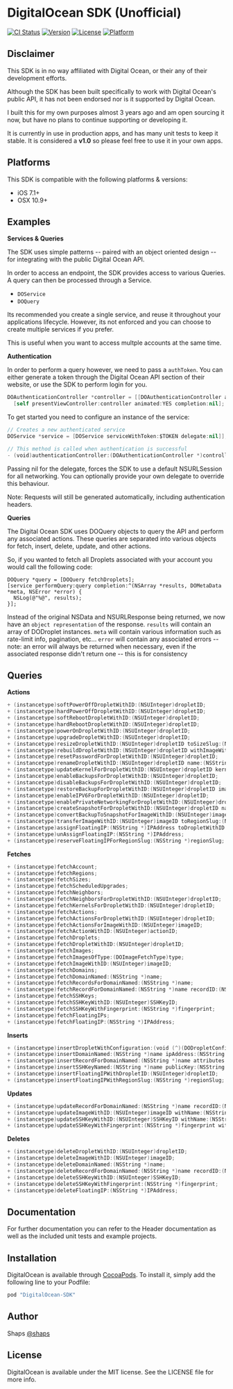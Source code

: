 # DigitalOcean SDK (Unofficial)

[![CI Status](http://img.shields.io/travis/shaps80/DigitalOcean.svg?style=flat)](https://travis-ci.org/shaps80/DigitalOcean)
[![Version](https://img.shields.io/cocoapods/v/DigitalOcean.svg?style=flat)](http://cocoapods.org/pods/DigitalOcean)
[![License](https://img.shields.io/cocoapods/l/DigitalOcean.svg?style=flat)](http://cocoapods.org/pods/DigitalOcean)
[![Platform](https://img.shields.io/cocoapods/p/DigitalOcean.svg?style=flat)](http://cocoapods.org/pods/DigitalOcean)

## Disclaimer

This SDK is in no way affiliated with Digital Ocean, or their any of their development efforts. 

Although the SDK has been built specifically to work with Digital Ocean's public API, it has not been endorsed nor is it supported by Digital Ocean. 

I built this for my own purposes almost 3 years ago and am open sourcing it now, but have no plans to continue supporting or developing it. 

It is currently in use in production apps, and has many unit tests to keep it stable. It is considered a **v1.0** so please feel free to use it in your own apps.

## Platforms

This SDK is compatible with the following platforms & versions:

- iOS 7.1+
- OSX 10.9+

## Examples

**Services & Queries**

The SDK uses simple patterns -- paired with an object oriented design -- for integrating with the public Digital Ocean API.

In order to access an endpoint, the SDK provides access to various Queries. A query can then be processed through a Service.

- `DOService`
- `DOQuery`

Its recommended you create a single service, and reuse it throughout your applications lifecycle. However, its not enforced and you can choose to create multiple services if you prefer.

This is useful when you want to access multple accounts at the same time.

**Authentication**

In order to perform a query however, we need to pass a `authToken`. You can either generate a token through the Digital Ocean API section of their website, or use the SDK to perform login for you.

```swift
DOAuthenticationController *controller = [[DOAuthenticationController alloc] initWithDelegate:self clientID:$CLIENT_ID clientSecret:$CLIENT_SECRET redirectURI:$REDIRECT_URI];
  [self presentViewController:controller animated:YES completion:nil];
```

To get started you need to configure an instance of the service:

```swift
// Creates a new authenticated service
DOService *service = [DOService serviceWithToken:$TOKEN delegate:nil]];

// This method is called when authentication is successful
- (void)authenticationController:(DOAuthenticationController *)controller didAuthenticateWithUser:(DOUser *)user;
```

Passing nil for the delegate, forces the SDK to use a default NSURLSession for all networking. You can optionally provide your own delegate to override this behaviour. 

Note: Requests will still be generated automatically, including authentication headers.

**Queries**

The Digital Ocean SDK uses DOQuery objects to query the API and perform any associated actions. These queries are separated into various objects for fetch, insert, delete, update, and other actions.

So, if you wanted to fetch all Droplets associated with your account you would call the following code:

```objc
DOQuery *query = [DOQuery fetchDroplets];
[service performQuery:query completion:^(NSArray *results, DOMetaData *meta, NSError *error) {
  NSLog(@"%@", results);
}];
```

Instead of the original NSData and NSURLResponse being returned, we now have an `object representation` of the response.
`results` will contain an array of DODroplet instances.
`meta` will contain various information such as rate-limit info, pagination, etc...
`error` will contain any associated errors -- note: an error will always be returned when necessary, even if the associated response didn't return one -- this is for consistency

## Queries

**Actions**

```swift
+ (instancetype)softPowerOffDropletWithID:(NSUInteger)dropletID;
+ (instancetype)hardPowerOffDropletWithID:(NSUInteger)dropletID;
+ (instancetype)softRebootDropletWithID:(NSUInteger)dropletID;
+ (instancetype)hardRebootDropletWithID:(NSUInteger)dropletID;
+ (instancetype)powerOnDropletWithID:(NSUInteger)dropletID;
+ (instancetype)upgradeDropletWithID:(NSUInteger)dropletID;
+ (instancetype)resizeDropletWithID:(NSUInteger)dropletID toSizeSlug:(NSString *)sizeSlug increaseDiskPermanently:(BOOL)disk;
+ (instancetype)rebuildDropletWithID:(NSUInteger)dropletID withImageWithID:(NSUInteger)imageID;
+ (instancetype)resetPasswordForDropletWithID:(NSUInteger)dropletID;
+ (instancetype)renameDropletWithID:(NSUInteger)dropletID name:(NSString *)name;
+ (instancetype)updateKernelForDropletWithID:(NSUInteger)dropletID kernelID:(NSUInteger)kernelID;
+ (instancetype)enableBackupsForDropletWithID:(NSUInteger)dropletID;
+ (instancetype)disableBackupsForDropletWithID:(NSUInteger)dropletID;
+ (instancetype)restoreBackupForDropletWithID:(NSUInteger)dropletID imageID:(NSUInteger)imageID;
+ (instancetype)enableIPV6ForDropletWithID:(NSUInteger)dropletID;
+ (instancetype)enablePrivateNetworkingForDropletWithID:(NSUInteger)dropletID;
+ (instancetype)createSnapshotForDropletWithID:(NSUInteger)dropletID name:(NSString *)name;
+ (instancetype)convertBackupToSnapshotForImageWithID:(NSUInteger)imageID;
+ (instancetype)transferImageWithID:(NSUInteger)imageID toRegionSlug:(NSString *)regionSlug;
+ (instancetype)assignFloatingIP:(NSString *)IPAddress toDropletWithID:(NSUInteger)dropletID;
+ (instancetype)unAssignFloatingIP:(NSString *)IPAddress;
+ (instancetype)reserveFloatingIPForRegionSlug:(NSString *)regionSlug;
```

**Fetches**

```swift
+ (instancetype)fetchAccount;
+ (instancetype)fetchRegions;
+ (instancetype)fetchSizes;
+ (instancetype)fetchScheduledUpgrades;
+ (instancetype)fetchNeighbors;
+ (instancetype)fetchNeighborsForDropletWithID:(NSUInteger)dropletID;
+ (instancetype)fetchKernelsForDropletWithID:(NSUInteger)dropletID;
+ (instancetype)fetchActions;
+ (instancetype)fetchActionsForDropletWithID:(NSUInteger)dropletID;
+ (instancetype)fetchActionsForImageWithID:(NSUInteger)imageID;
+ (instancetype)fetchActionWithID:(NSUInteger)actionID;
+ (instancetype)fetchDroplets;
+ (instancetype)fetchDropletWithID:(NSUInteger)dropletID;
+ (instancetype)fetchImages;
+ (instancetype)fetchImagesOfType:(DOImageFetchType)type;
+ (instancetype)fetchImageWithID:(NSUInteger)imageID;
+ (instancetype)fetchDomains;
+ (instancetype)fetchDomainNamed:(NSString *)name;
+ (instancetype)fetchRecordsForDomainNamed:(NSString *)name;
+ (instancetype)fetchRecordForDomainNamed:(NSString *)name recordID:(NSUInteger)recordID;
+ (instancetype)fetchSSHKeys;
+ (instancetype)fetchSSHKeyWithID:(NSUInteger)SSHKeyID;
+ (instancetype)fetchSSHKeyWithFingerprint:(NSString *)fingerprint;
+ (instancetype)fetchFloatingIPs;
+ (instancetype)fetchFloatingIP:(NSString *)IPAddress;
```

**Inserts**

```swift
+ (instancetype)insertDropletWithConfiguration:(void (^)(DODropletConfiguration * __configuration))configurationBlock;
+ (instancetype)insertDomainNamed:(NSString *)name ipAddress:(NSString *)ipAddress;
+ (instancetype)insertRecordForDomainNamed:(NSString *)name attributes:(NSDictionary *)attributes;
+ (instancetype)insertSSHKeyNamed:(NSString *)name publicKey:(NSString *)publicKey;
+ (instancetype)insertFloatingIPWithDropletID:(NSUInteger)dropletID;
+ (instancetype)insertFloatingIPWithRegionSlug:(NSString *)regionSlug;
```

**Updates**

```swift
+ (instancetype)updateRecordForDomainNamed:(NSString *)name recordID:(NSUInteger)recordID attributes:(NSDictionary *)attributes;
+ (instancetype)updateImageWithID:(NSUInteger)imageID withName:(NSString *)name;
+ (instancetype)updateSSHKeyWithID:(NSUInteger)SSHKeyID withName:(NSString *)name;
+ (instancetype)updateSSHKeyWithFingerprint:(NSString *)fingerprint withName:(NSString *)name;
```

**Deletes**

```swift
+ (instancetype)deleteDropletWithID:(NSUInteger)dropletID;
+ (instancetype)deleteImageWithID:(NSUInteger)imageID;
+ (instancetype)deleteDomainNamed:(NSString *)name;
+ (instancetype)deleteRecordForDomainNamed:(NSString *)name recordID:(NSUInteger)recordID;
+ (instancetype)deleteSSHKeyWithID:(NSUInteger)SSHKeyID;
+ (instancetype)deleteSSHKeyWithFingerprint:(NSString *)fingerprint;
+ (instancetype)deleteFloatingIP:(NSString *)IPAddress;
```


## Documentation

For further documentation you can refer to the Header documentation as well as the included unit tests and example projects.

## Installation

DigitalOcean is available through [CocoaPods](http://cocoapods.org). To install
it, simply add the following line to your Podfile:

```ruby
pod "DigitalOcean-SDK"
```

## Author

Shaps [@shaps](http://twiter.com/shaps)

## License

DigitalOcean is available under the MIT license. See the LICENSE file for more info.
